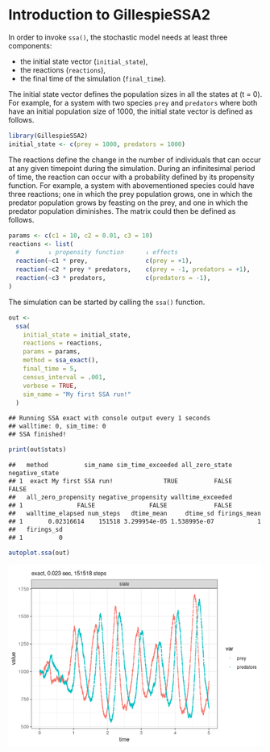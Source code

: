 Introduction to GillespieSSA2
================

<!-- github markdown built using 
rmarkdown::render("vignettes/step1_introduction.Rmd", output_format = "github_document")
-->

In order to invoke `ssa()`, the stochastic model needs at least three
components:

  - the initial state vector (`initial_state`),
  - the reactions (`reactions`),
  - the final time of the simulation (`final_time`).

The initial state vector defines the population sizes in all the states
at \(t = 0\). For example, for a system with two species `prey` and
`predators` where both have an initial population size of 1000, the
initial state vector is defined as follows.

``` r
library(GillespieSSA2)
initial_state <- c(prey = 1000, predators = 1000)
```

The reactions define the change in the number of individuals that can
occur at any given timepoint during the simulation. During an
infinitesimal period of time, the reaction can occur with a probability
defined by its propensity function. For example, a system with
abovementioned species could have three reactions; one in which the prey
population grows, one in which the predator population grows by feasting
on the prey, and one in which the predator population diminishes. The
matrix could then be defined as follows.

``` r
params <- c(c1 = 10, c2 = 0.01, c3 = 10)
reactions <- list(
  #        ↓ propensity function      ↓ effects                        ↓ name for reaction
  reaction(~c1 * prey,                c(prey = +1),                    name = "prey_up"),
  reaction(~c2 * prey * predators,    c(prey = -1, predators = +1),    name = "predation"),
  reaction(~c3 * predators,           c(predators = -1),               name = "pred_down")
)
```

The simulation can be started by calling the `ssa()` function.

``` r
out <- 
  ssa(
    initial_state = initial_state,
    reactions = reactions,
    params = params,
    method = ssa_exact(),
    final_time = 5,
    census_interval = .001,
    verbose = TRUE,
    sim_name = "My first SSA run!"
  )
```

    ## Running SSA exact with console output every 1 seconds
    ## walltime: 0, sim_time: 0
    ## SSA finished!

``` r
print(out$stats)
```

    ##   method          sim_name sim_time_exceeded all_zero_state negative_state
    ## 1  exact My first SSA run!              TRUE          FALSE          FALSE
    ##   all_zero_propensity negative_propensity walltime_exceeded
    ## 1               FALSE               FALSE             FALSE
    ##   walltime_elapsed num_steps   dtime_mean     dtime_sd firings_mean
    ## 1       0.02316614    151518 3.299954e-05 1.538995e-07            1
    ##   firings_sd
    ## 1          0

``` r
autoplot.ssa(out)
```

![](an_introduction_files/figure-gfm/unnamed-chunk-5-1.png)<!-- -->
